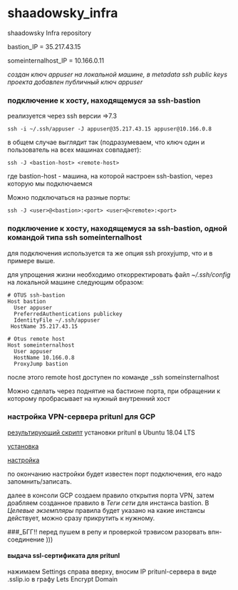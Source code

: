 # shaadowsky_infra
shaadowsky Infra repository

bastion_IP = 35.217.43.15

someinternalhost_IP = 10.166.0.11

_создан ключ appuser на локальной машине, в metadata ssh public keys проекта добавлен публичный ключ appuser_

### подключение к хосту, находящемуся за ssh-bastion

реализуется через ssh версии =>7.3

    ssh -i ~/.ssh/appuser -J appuser@35.217.43.15 appuser@10.166.0.8

в общем случае выглядит так (подразумеваем, что ключ один и пользователь на всех машинах совпадает):

    ssh -J <bastion-host> <remote-host>

где bastion-host - машина, на которой настроен ssh-bastion, через которую мы подключаемся

Можно подключаться на разные порты:

    ssh -J <user>@<bastion>:<port> <user>@<remote>:<port>

### подключение к хосту, находящемуся за ssh-bastion, одной командой типа ssh someinternalhost

для подключения используется та же опция ssh proxyjump, что и в примере выше.

для упрощения жизни необходимо откорректировать файл _~/.ssh/config_ на локальной машине следующим образом:

    # OTUS ssh-bastion
    Host bastion
      User appuser
      PreferredAuthentications publickey
      IdentityFile ~/.ssh/appuser
     HostName 35.217.43.15

    # Otus remote host
    Host someinternalhost
      User appuser
      HostName 10.166.0.8
      ProxyJump bastion

после этого remote host доступен по команде _ssh someinsternalhost

Можно сделать через поднятие на бастионе порта, при обращении к которому пробрасывает на нужный внутренний хост

 ### настройка VPN-сервера pritunl для GCP

 [результирующий скрипт](setupvpn.sh) установки pritunl в Ubuntu 18.04 LTS

 [установка](https://docs.pritunl.com/docs/installation)

 [настройка](https://docs.pritunl.com/docs/connecting)

 по окончанию настройки будет известен порт подключения, его надо запомнить/записать.

 далее в консоли GCP создаем правило открытия порта VPN, затем доабляем созданное правило в _Теги сети_  для инстанса bastion. В _Целевые экземпляры_ правила будет указано на какие инстансы действует, можно сразу прикрутить к нужному.

###_БГГ!! перед пушем в репу и проверкой трэвисом разорвать впн-соединение )))

#### выдача ssl-сертификата для pritunl

нажимаем Settings справа вверху, вносим IP pritunl-сервера в виде <your-IP>.sslip.io в графу Lets Encrypt Domain
